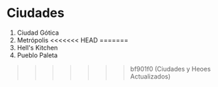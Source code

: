 # Ciudades

1. Ciudad Gótica
2. Metrópolis
<<<<<<< HEAD
=======
3. Hell's Kitchen
4. Pueblo Paleta
>>>>>>> bf901f0 (Ciudades y Heoes Actualizados)
